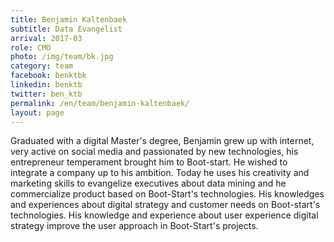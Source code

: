 ```yaml
---
title: Benjamin Kaltenbaek
subtitle: Data Evangelist
arrival: 2017-03
role: CMO
photo: /img/team/bk.jpg
category: team
facebook: benktbk
linkedin: benktb
twitter: ben_ktb
permalink: /en/team/benjamin-kaltenbaek/
layout: page
---
```

Graduated with a digital Master's degree, Benjamin grew up with internet,
very active on social media and passionated by new technologies,
his entrepreneur temperament brought him to Boot-start. He wished to integrate a company up to his ambition.
Today he uses his creativity and marketing skills to evangelize executives about data mining and he
commercialize product based on Boot-Start's technologies. His knowledges and experiences about digital strategy and customer needs
on Boot-start's technologies. His knowledge and experience about user experience digital strategy improve the user approach in Boot-Start's projects.
